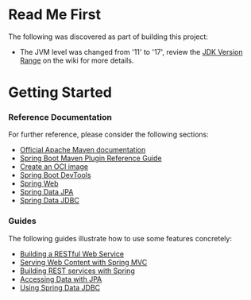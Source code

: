 # Read Me First
The following was discovered as part of building this project:

* The JVM level was changed from '11' to '17', review the [JDK Version Range](https://github.com/spring-projects/spring-framework/wiki/Spring-Framework-Versions#jdk-version-range) on the wiki for more details.

# Getting Started

### Reference Documentation
For further reference, please consider the following sections:

* [Official Apache Maven documentation](https://maven.apache.org/guides/index.html)
* [Spring Boot Maven Plugin Reference Guide](https://docs.spring.io/spring-boot/docs/3.0.2/maven-plugin/reference/html/)
* [Create an OCI image](https://docs.spring.io/spring-boot/docs/3.0.2/maven-plugin/reference/html/#build-image)
* [Spring Boot DevTools](https://docs.spring.io/spring-boot/docs/3.0.2/reference/htmlsingle/#using.devtools)
* [Spring Web](https://docs.spring.io/spring-boot/docs/3.0.2/reference/htmlsingle/#web)
* [Spring Data JPA](https://docs.spring.io/spring-boot/docs/3.0.2/reference/htmlsingle/#data.sql.jpa-and-spring-data)
* [Spring Data JDBC](https://docs.spring.io/spring-boot/docs/3.0.2/reference/htmlsingle/#data.sql.jdbc)

### Guides
The following guides illustrate how to use some features concretely:

* [Building a RESTful Web Service](https://spring.io/guides/gs/rest-service/)
* [Serving Web Content with Spring MVC](https://spring.io/guides/gs/serving-web-content/)
* [Building REST services with Spring](https://spring.io/guides/tutorials/rest/)
* [Accessing Data with JPA](https://spring.io/guides/gs/accessing-data-jpa/)
* [Using Spring Data JDBC](https://github.com/spring-projects/spring-data-examples/tree/master/jdbc/basics)

